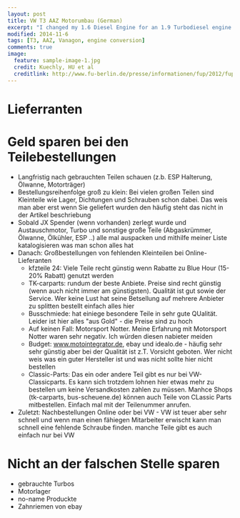 ```yaml
---
layout: post
title: VW T3 AAZ Motorumbau (German)
excerpt: "I changed my 1.6 Diesel Engine for an 1.9 Turbodiesel engine - this is the documentation"
modified: 2014-11-6
tags: [T3, AAZ, Vanagon, engine conversion]
comments: true
image:
  feature: sample-image-1.jpg
  credit: Kuechly, HU et al
  creditlink: http://www.fu-berlin.de/presse/informationen/fup/2012/fup_12_252/
---
```


# Lieferranten


# Geld sparen bei den Teilebestellungen
<!-- Idee: Autoteile zu kfz24 Verlinken und Provision beziehen -->
* Langfristig nach gebrauchten Teilen schauen (z.b. ESP Halterung, Ölwanne, Motorträger)
* Bestellungsreihenfolge groß zu klein: Bei vielen großen Teilen sind Kleinteile wie Lager, Dichtungen und Schrauben schon dabei. Das weis man aber erst wenn Sie geliefert wurden den häufig steht das nicht in der Artikel beschriebung
* Sobald JX Spender (wenn vorhanden) zerlegt wurde und Austauschmotor, Turbo und sonstige große Teile (Abgaskrümmer, Ölwanne, Ölkühler, ESP ..) alle mal auspacken und mithilfe meiner Liste katalogisieren was man schon alles hat
* Danach: Großbestellungen von fehlenden Kleinteilen bei Online-Lieferanten
  - kfzteile 24: Viele Teile recht günstig wenn Rabatte zu Blue Hour (15-20% Rabatt) genutzt werden
  - TK-carparts: rundum der beste Anbiete. Preise sind recht günstig (wenn auch nicht immer am günstigsten). Qualität ist gut sowie der Service. Wer keine Lust hat seine Betsellung auf mehrere Anbieter zu splitten bestellt einfach alles hier
  - Busschmiede: hat einiege besondere Teile in sehr gute QUalität. Leider ist hier alles "aus Gold" - die Preise sind zu hoch
  - Auf keinen Fall: Motorsport Notter. Meine Erfahrung mit Motorsport Notter waren sehr negativ. Ich würden diesen nabieter meiden
  - Budget: www.motointegrator.de, ebay und idealo.de - häufig sehr sehr günstig aber bei der Qualität ist z.T. Vorsicht geboten. Wer nicht weis was ein guter Hersteller ist und was nicht sollte hier nicht bestellen
  - Classic-Parts: Das ein oder andere Teil gibt es nur bei VW-Classicparts. Es kann sich trotzdem lohnen hier etwas mehr zu bestellen um keine Versandkosten zahlen zu müssen. Manhce Shops (tk-carparts, bus-scheuene.de) können auch Teile von CLassic Parts mitbestellen. Einfach mal mit der Teilenummer anrufen.
* Zuletzt: Nachbestellungen Online oder bei VW - VW ist teuer aber sehr schnell und wenn man einen fähiegen Mitarbeiter erwischt kann man schnell eine fehlende Schraube finden. manche Teile gibt es auch einfach nur bei VW

# Nicht an der falschen Stelle sparen
* gebrauchte Turbos
* Motorlager
* no-name Produckte
* Zahnriemen von ebay
